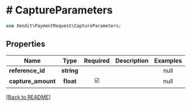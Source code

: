 # # CaptureParameters


```php
use Xendit\PaymentRequest\CaptureParameters;
```

## Properties

| Name | Type | Required | Description | Examples |
|------------|:-------------:|:-------------:|-------------|:-------------:|
| **reference_id** | **string** |  |  | null |
| **capture_amount** | **float** | ☑️ |  | null |


[[Back to README]](../../README.md)

